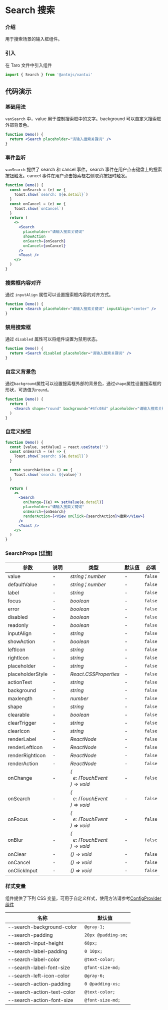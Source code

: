 # Search 搜索

### 介绍

用于搜索场景的输入框组件。

### 引入

在 Taro 文件中引入组件

```js
import { Search } from '@antmjs/vantui'
```

## 代码演示

### 基础用法

`vanSearch` 中，value 用于控制搜索框中的文字。background 可以自定义搜索框外部背景色。

```jsx
function Demo() {
  return <Search placeholder="请输入搜索关键词" />
}
```

### 事件监听

`vanSearch` 提供了 search 和 cancel 事件。search 事件在用户点击键盘上的搜索按钮触发。cancel 事件在用户点击搜索框右侧取消按钮时触发。

```jsx
function Demo() {
  const onSearch = (e) => {
    Toast.show(`search: ${e.detail}`)
  }
  const onCancel = (e) => {
    Toast.show(`onCancel`)
  }
  return (
    <>
      <Search
        placeholder="请输入搜索关键词"
        showAction
        onSearch={onSearch}
        onCancel={onCancel}
      />
      <Toast />
    </>
  )
}
```

### 搜索框内容对齐

通过 `inputAlign` 属性可以设置搜索框内容的对齐方式。

```jsx
function Demo() {
  return <Search placeholder="请输入搜索关键词" inputAlign="center" />
}
```

### 禁用搜索框

通过 `disabled` 属性可以将组件设置为禁用状态。

```jsx
function Demo() {
  return <Search disabled placeholder="请输入搜索关键词" />
}
```

### 自定义背景色

通过`background`属性可以设置搜索框外部的背景色，通过`shape`属性设置搜索框的形状，可选值为`round`。

```jsx
function Demo() {
  return (
    <Search shape="round" background="#4fc08d" placeholder="请输入搜索关键词" />
  )
}
```

### 自定义按钮

```jsx
function Demo() {
  const [value, setValue] = react.useState('')
  const onSearch = (e) => {
    Toast.show(`search: ${e.detail}`)
  }

  const searchAction = () => {
    Toast.show(`search: ${value}`)
  }

  return (
    <>
      <Search
        onChange={(e) => setValue(e.detail)}
        placeholder="请输入搜索关键词"
        onSearch={onSearch}
        renderAction={<View onClick={searchAction}>搜索</View>}
      />
      <Toast />
    </>
  )
}
```

### SearchProps [[详情]](https://github.com/AntmJS/vantui/tree/main/packages/vantui/types/search.d.ts)

| 参数             | 说明 | 类型                                                                                                     | 默认值 | 必填    |
| ---------------- | ---- | -------------------------------------------------------------------------------------------------------- | ------ | ------- |
| value            | -    | _&nbsp;&nbsp;string&nbsp;&brvbar;&nbsp;number<br/>_                                                      | -      | `false` |
| defaultValue     | -    | _&nbsp;&nbsp;string&nbsp;&brvbar;&nbsp;number<br/>_                                                      | -      | `false` |
| label            | -    | _&nbsp;&nbsp;string<br/>_                                                                                | -      | `false` |
| focus            | -    | _&nbsp;&nbsp;boolean<br/>_                                                                               | -      | `false` |
| error            | -    | _&nbsp;&nbsp;boolean<br/>_                                                                               | -      | `false` |
| disabled         | -    | _&nbsp;&nbsp;boolean<br/>_                                                                               | -      | `false` |
| readonly         | -    | _&nbsp;&nbsp;boolean<br/>_                                                                               | -      | `false` |
| inputAlign       | -    | _&nbsp;&nbsp;string<br/>_                                                                                | -      | `false` |
| showAction       | -    | _&nbsp;&nbsp;boolean<br/>_                                                                               | -      | `false` |
| leftIcon         | -    | _&nbsp;&nbsp;string<br/>_                                                                                | -      | `false` |
| rightIcon        | -    | _&nbsp;&nbsp;string<br/>_                                                                                | -      | `false` |
| placeholder      | -    | _&nbsp;&nbsp;string<br/>_                                                                                | -      | `false` |
| placeholderStyle | -    | _&nbsp;&nbsp;React.CSSProperties<br/>_                                                                   | -      | `false` |
| actionText       | -    | _&nbsp;&nbsp;string<br/>_                                                                                | -      | `false` |
| background       | -    | _&nbsp;&nbsp;string<br/>_                                                                                | -      | `false` |
| maxlength        | -    | _&nbsp;&nbsp;number<br/>_                                                                                | -      | `false` |
| shape            | -    | _&nbsp;&nbsp;string<br/>_                                                                                | -      | `false` |
| clearable        | -    | _&nbsp;&nbsp;boolean<br/>_                                                                               | -      | `false` |
| clearTrigger     | -    | _&nbsp;&nbsp;string<br/>_                                                                                | -      | `false` |
| clearIcon        | -    | _&nbsp;&nbsp;string<br/>_                                                                                | -      | `false` |
| renderLabel      | -    | _&nbsp;&nbsp;ReactNode<br/>_                                                                             | -      | `false` |
| renderLeftIcon   | -    | _&nbsp;&nbsp;ReactNode<br/>_                                                                             | -      | `false` |
| renderRightIcon  | -    | _&nbsp;&nbsp;ReactNode<br/>_                                                                             | -      | `false` |
| renderAction     | -    | _&nbsp;&nbsp;ReactNode<br/>_                                                                             | -      | `false` |
| onChange         | -    | _&nbsp;&nbsp;(<br/>&nbsp;&nbsp;&nbsp;&nbsp;e:&nbsp;ITouchEvent<br/>&nbsp;&nbsp;)&nbsp;=>&nbsp;void<br/>_ | -      | `false` |
| onSearch         | -    | _&nbsp;&nbsp;(<br/>&nbsp;&nbsp;&nbsp;&nbsp;e:&nbsp;ITouchEvent<br/>&nbsp;&nbsp;)&nbsp;=>&nbsp;void<br/>_ | -      | `false` |
| onFocus          | -    | _&nbsp;&nbsp;(<br/>&nbsp;&nbsp;&nbsp;&nbsp;e:&nbsp;ITouchEvent<br/>&nbsp;&nbsp;)&nbsp;=>&nbsp;void<br/>_ | -      | `false` |
| onBlur           | -    | _&nbsp;&nbsp;(<br/>&nbsp;&nbsp;&nbsp;&nbsp;e:&nbsp;ITouchEvent<br/>&nbsp;&nbsp;)&nbsp;=>&nbsp;void<br/>_ | -      | `false` |
| onClear          | -    | _&nbsp;&nbsp;()&nbsp;=>&nbsp;void<br/>_                                                                  | -      | `false` |
| onCancel         | -    | _&nbsp;&nbsp;()&nbsp;=>&nbsp;void<br/>_                                                                  | -      | `false` |
| onClickInput     | -    | _&nbsp;&nbsp;()&nbsp;=>&nbsp;void<br/>_                                                                  | -      | `false` |

### 样式变量

组件提供了下列 CSS 变量，可用于自定义样式，使用方法请参考[ConfigProvider 组件](https://antmjs.github.io/vantui/#/config-provider)

| 名称                       | 默认值               |
| -------------------------- | -------------------- |
| --search-background-color  | ` @gray-1;`          |
| --search-padding           | ` 20px @padding-sm;` |
| --search-input-height      | ` 68px;`             |
| --search-label-padding     | ` 0 10px;`           |
| --search-label-color       | ` @text-color;`      |
| --search-label-font-size   | ` @font-size-md;`    |
| --search-left-icon-color   | ` @gray-6;`          |
| --search-action-padding    | ` 0 @padding-xs;`    |
| --search-action-text-color | ` @text-color;`      |
| --search-action-font-size  | ` @font-size-md;`    |
